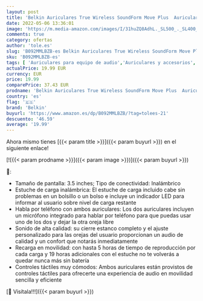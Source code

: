 ```yaml
---
layout: post
title: 'Belkin Auriculares True Wireless SoundForm Move Plus  Auriculares Bluetooth con Estuche de Carga inalámbrica  certificación IPX5 contra el Sudor y Las Salpicaduras  Graves potentes  iPhone  Android '
date: 2022-05-06 13:36:01
image: 'https://m.media-amazon.com/images/I/31huZQ8AdhL._SL500_._SL400_.jpg'
comments: true
category: ofertas
author: 'tole.es'
slug: 'B092MMLBZB-es Belkin Auriculares True Wireless SoundForm Move Plus...'
sku: 'B092MMLBZB-es'
tags: [ 'Auriculares para equipo de audio','Auriculares y accesorios','Electrónica','belkin','iphone','🇪🇸', ]
actualPrice: 19.99 EUR
currency: EUR
price: 19.99
comparePrice: 37.43 EUR
prodname: 'Belkin Auriculares True Wireless SoundForm Move Plus  Auriculares Bluetooth con Estuche de Carga inalámbrica  certificación IPX5 contra el Sudor y Las Salpicaduras  Graves potentes  iPhone  Android '
country: 'es'
flag: '🇪🇸'
brand: 'Belkin'
buyurl: 'https://www.amazon.es/dp/B092MMLBZB/?tag=tolees-21'
descuento: '46.59'
average: '19.99'
---
```


Ahora mismo tienes [{{< param title >}}]({{< param buyurl >}}) en el siguiente enlace!

[![{{< param prodname >}}]({{< param image >}})]({{< param buyurl >}})

🔎:

- Tamaño de pantalla: 3.5 inches; Tipo de conectividad: Inalámbrico
- Estuche de carga inalámbrica: El estuche de carga incluido cabe sin problemas en un bolsillo o un bolso e incluye un indicador LED para informar al usuario sobre nivel de carga restante
- Habla por teléfono con ambos auriculares: Los dos auriculares incluyen un micrófono integrado para hablar por teléfono para que puedas usar uno de los dos y dejar la otra oreja libre
- Sonido de alta calidad: su cierre estanco completo y el ajuste personalizado para las orejas del usuario proporcionan un audio de calidad y un confort que notarás inmediatamente
- Recarga en movilidad: con hasta 5 horas de tiempo de reproducción por cada carga y 19 horas adicionales con el estuche no te volverás a quedar nunca más sin batería
- Controles táctiles muy cómodos: Ambos auriculares están provistos de controles táctiles para ofrecerte una experiencia de audio en movilidad sencilla y eficiente

[🛒 Visítala!!!]({{< param buyurl >}})
